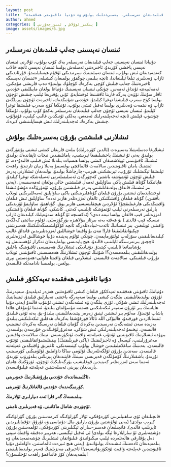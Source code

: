 ```yaml
---
layout: post
title:  "ئىنساننى جەلب قىلىدىغان نەرسىلەر، بەسىرەتلىك بولۇش ۋە دۇنيا ئاقىۋىتى ھەققىدە"
author: ahmed
categories: [ پىكىر_ئوۋلاش , ئىبن_جەۋزىي ]
image: assets/images/6.jpg
---
```

## ئىنسان نەپسىنى جەلپ قىلىدىغان نەرسىلەر

دۇنيادا ئىنسان نەپسىنى جەلپ قىلىدىغان نەرسىلەر بەك كۆپ بولۇپ، ئۇلارنى ئىنسان نەپسى ياخشى كۆرىدۇ. ئاخىرەتنى ئەسلەش بولسا ئىنسان نەپسى ئانچە خالاپ كەتمەيدىغان ئىش بولۇپ، ئىنسان تەبىئىتىنىڭ سىرتىدىكى ئۇقۇم ھېسابلىنىدۇ.
قۇرئاندىكى ئازاپ ۋەدىلىرى تىلغا ئېلىنغاندا، ئانچە بىلىمى چوڭقۇر بولمىغان كىشىلەر «ئىنسان نەپسىگە ئاخىرەتنىڭ جەلپ قىلىش كۈچى بەكرەك كۈچلۈك بولىدۇ» دەپ قارىشى مۇمكىن. ئەمەلىيەتتە ئۇنداق ئەمەس. چۈنكى ئىنسان نەپسىنىڭ دۇنياغا بولغان مايىللىقى خۇددىي ئاقار سۇنىڭ تۆۋەن يەرگە قارىتا ئاققىنىغا ئوخشايدۇ. ئۇنى يۇقىرىغا ئېلىپ چىقىش ئۈچۈن بولسا كۈچ سەرپ قىلىشقا توغرا كېلىدۇ. خۇددىي شۇنىڭدەك، ئاخىرەت ئۈچۈن بېرىلگەن ئازاپ ۋە نىئمەت ۋەدىلىرى بولسا ئەقىل ئىشى بولۇپ، ئۇنىڭغا كۈچ سەرپ قىلىشقا توغرا كېلىدۇ. 
ئىنسان نەپسى ئۈچۈن جەلپ قىلىدىغان نەرسىلەر بەكمۇ كۆپ بولۇپ، ئۇنىڭغا چۈشۈپ قېلىش ئانچە ئەجەپلىنەرلىك ئەمەس، بەلكى ئۇنىڭدىن غالىپ كېلىپ، قۇتۇلۇپ چىقىش بەكرەك ئەجەبلىنەرلىك ئىش ھېساپلىنىشى كېرەك.

## ئىشلارنى قىلىشتىن بۇرۇن بەسىرەتلىك بولۇش

ئىشلارغا دەسلەپتىلا بەسىرەت (ئالدىن كۆرەرلىك) بىلەن قارىغان كىشى ئىشنى پۈتتۈرگەن بولىدۇ. يەنى ئۇ ئىشنىڭ ياخشىلىقىغا ئېرىشىپ، يامانلىقىدىن نىجات تاپقاندەك بولىدۇ.
ئىشنىڭ ئاقىۋىتىنى ئويلاشمىغان كىشى بولسا ھىسيات بىلەنلا ئىش قىلىپ قالىدۇ-دە، ئۇ ئىشنىڭ يامان ئاقىۋىتىدىن سالامەت قالماقچى بولسىمۇ يەنىلا زىيان تارتىدۇ، راھەت ئېلىشقا تېگىشلىك تۇرۇپ، ئېرىشكىنى ھېرىپ-چارچاشلا بولىدۇ.
بولىدىغان ئىشلارنى پەرەز قىلىش ئۈچۈن ئۆتمۈشتە باشتىن كەچۈرگەن ئەسلىمىلەرنى ئەسلەشكە توغرا كېلىدۇ. ھاياتىڭدا گۇناھ قىلىش ياكى ساۋاپلىق ئەمەل قىلىشتىن خالى بولغان ئەمەسسەن. (يەنى بىر ئىشنىڭ قانداق بولدىغانلىقىنى پەرەز قىلىشتىن بۇرۇن، ئۆمۈرۈڭدە مۇشۇ ئىشقا ئوخشايدىغان ئىشتىن بۇرۇن قىلغان گۇناھلىرىنىڭنى ياكى ساۋاپلىق ئەمەللىرىڭنى ئويلاپ باققىن.) گۇناھ قىلغان ۋاقىتىڭتىكى ئالغان لەززەتلەر ھازىر نەدە؟ ساۋاپلىق ئىش قىلغان ۋاقىتىڭدىكى ھارغىنلىقچۇ؟ ئۇلاردىن ھېچقايسىسى ھازىر يوق. گۇناھمۇ، ساۋاپمۇ ئۆزىدىكى بارلىق نەرسىلەرنى ئېلىپ ئۆتمۈشكە ئايلىنىپ كەتتى. كاشكى، گۇناھ قىلغان ۋاقىتتىكى لەززەتلەر قېپ قالغان بولسا نېمە دەي؟ (ئەكسىچە ئۇ گۇناھ سەۋەپلىك كېلىدىغان ئازاپ نىسىگە قېپ قالدى.)
بۇ ھەقتە يەنە بىرئاز مۇلاھىزە يۈرگۈزەيلى، ئۆلۈم سائىتى كەلگەن ۋاقىتنى ئويلىغىن. بىر ئىنسانىڭ تائەت-ئىبادەتلەرگە ئانچە كۆڭۈلشىمىگەنلىكنىڭ ھەسرىتىنى چېكىۋاتقانلىقىغا قارا! مەن بۇ ۋاقىتتا خوشاللىق لەززەتلىرىدىن قانداق غالىپ كېلىدىغانلىقىنى سۆزلەپ ئولتۇرمايمەن. چۈنكى ئۆلۈم پەيتىدە دۇنيا خوشاللىق لەززەتلىرى ئاچچىق بىرنەرسىگە ئايلىنىپ قالىدۇ. ھېچ پايدىسى بولمايدىغان تەكرار ئۇھسىنىش ۋە پۇشايمانغا ئايلىنىپ كېتىدۇ.
دۇنيادىكى ئىشلارنىڭ ھەممىسى ئاقىۋىتىگە باغلىق بولىدىغانلىقىنى بىلمەمسەن؟!
شۇنىڭ ئۈچۈن ئىشلارنىڭ ھەممىسىنى ئاقىۋىتىنى ئويلاپ تۇرۇپ قىلغىنكى، سالامەت قالىسەن. ئىشلارنى قىلغان ۋاقىتتا ھاۋايى-ھەۋەستىن نېرى بولغىن، بولمىسا نادامەتكە قالىسەن. 


## دۇنيا ئاقىۋىتى ھەققىدە تەپەككۇر قىلىش

دۇنيانىڭ ئاقىۋىتى ھەققىدە تەپەككۇر قىلغان كىشى ئاقىۋەتتىن ھەزەر ئەيلەيدۇ. سەپەرنىڭ ئۇزۇن بولىدىغانلىقىنى بىلگەن كىشى بولسا سەپەرگە ياخشى تەييارلىق قىلىدۇ.
ئىنساننىڭ ئەجەبلىنەرلىك ئىشى شۇكى، ئۆزى بىلگەن ۋە ئىشەنگەن ئىشنى ئۇنتۇپ قالىدۇ (يەنى دۇنيا ھاياتىنىڭ بىر ئۇزۇن سەپەر ئىكەنلىكىنى ھەممە مۇسۇلمان بىلىدۇ، ئەمما ئۇنتۇغان ھالدا ياشاپ ئۆتىدۇ). مەلۇم بىر ئىشتىن ئېنىق زەرەر يېتىدىغانلىقىنى بىلىدۇ-يۇ، يەنە ئۇنى قىلىدۇ. ئىنسانلاردىن قورقىدۇ، ھالبۇكى اللە تائالا قورقۇشقا بەكرەك ھەقلىق ئىكەنلىكىنى بىلىدۇ.  بەزىدە سەن ئىشەنگەن نەرسىدىن بەكرەك گۇمان قىلغان نەرسىگە بەكرەك ئىشىنىپ قالىسەن.
تېخىمۇ ئەجەبلىنەرلىكى ئىش شۇكى، مەغرۇرلۇقىڭدىن خۇرسەن بولىسەن. بىھۇدە ئىشلارنىڭ ئاقىۋىتىنى ئۇنتۇپ غەپلەتتە ۋاقىت ئۆتكۈزىسەن. تېنىڭ سالامەت ۋاقىتتىن مەغرۇرلىنىپ، كېسەل ۋە ئاجىزلىقنىڭ (ياكى قېرىلىقنىڭ) يېقىنلىشىۋاتقانلىقىنى ئۇنتۇپ قالىسەن. بەدىنىڭ ساغلاملىقىدىن خوشال بولۇپ كېتىسەنكى، ئاغىرىق ۋاقتىڭدىن غەپلەتتە قالىسەن.
سەندىن بۇرۇن ئۆلگەنلەرنىڭ ئۆلۈمى ساڭا داۋاملىق ئۆلۈمىڭنى كۆرسىتىپ تۇرىدۇ، باشقىلارنىڭ كۆمۈلگەن قەبرىسى سېنىڭ قايتىدىغان يېرىڭنى بىلدۈرۈپ تۇرىدۇ. ئەمما سەن لەززەتلەر كەينىدىن قوغلىشىپ يۈرگەنلىكىڭ ئۈچۈن، ئۆزۈڭنىڭ ھامان بارىدىغان يېرىنى ئەسلەشتىن غەپلەتتە قېلىۋاتىسەن.

**ئاڭلىمىغاندەك خۇددىي بۇرۇنقىلارنىڭ خەۋىرىنى،**

**كۆرمىگەندەك خۇددىي قالغانلارنىڭ ئۆمرىنى.**

**بىلمىسەڭ گەر قارا ئەنە دىيارلىرى ئۇلارنىڭ،**

**ئۆچۈردى شامال ماكانىنى، ۋە قەبرىلىرى نامىنى.**

قانچىلىغان ئۆي ساھىبلىرىنى كۆردۇقكى، ئۇلار گۆرلۈكىگە كىرمەستىن بۇرۇن گۆرلۈكىگە كىرىپ بولدى! (يەنى ئۆلۈشتىن بۇرۇن بارلىق مال-دۇنياسى ۋە ئۇرۇق-تۇققانلىرىدىن ئايرىلىپ قالدى). قانچىلىغان قەسىر-ساراي ئېگىلىرىنى كۆردۇقكى، ئۆلمەستىن بۇرۇن دۈشمەنلىرى ئۇ سارايلارغا ئېگە بولدى!
ئى ئەقىل ئېگىسى، ھەربىر دەقىقە ۋاقتىڭ سېنى دەل يۇقارقى ھالەتلەردە ئېلىپ مېڭىۋاتىدۇ. قىلىۋاتقان ئىشلىرىڭ چۈشەنمەيدىغان ۋە بىلمەيدىغان ئادەمنىڭ ئىشىدەك بولىۋاتىدۇ. (يەنى ھىچ ئىبرەت ئالماستىن، داۋاملىق دۇنيا ئاقىۋىتىدىن غەپلەتتە ۋاقىت ئۆتكۈزىۋاتىسەن!)
ئاخىرقى مەنزىلىنىڭ قەيەر بولىدىغانلىقىنى بىلمەيدىغان كۆز قانداقمۇ راھەت ئۇخلىسۇن؟!




---


<style type="text/css" media="screen">
.row {
	direction: rtl !important;
	text-align: justify !important;
	font-family: 'alkatip' !important;
    text-indent: 30px !important;
    
}
.article-post {
    font-size: 0.89em !important;
}
</style>